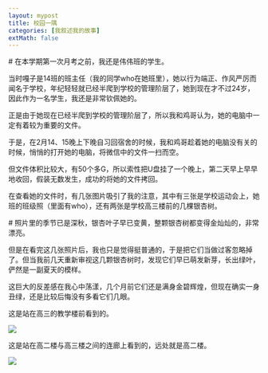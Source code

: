 ```yaml
---
layout: mypost
title: 校园一隅
categories: [我叙述我的故事]
extMath: false
---
```


\# 在本学期第一次月考之前，我还是伟伟班的学生。

当时嘎子是14班的班主任（我的同学who在她班里），她以行为端正、作风严厉而闻名于学校，年纪轻轻就已经半爬到学校的管理阶层了，她到现在才不过24岁，因此作为一名学生，我还是非常钦佩她的。

正是由于她现在已经半爬到学校的管理阶层了，所以我和鸡哥认为，她的电脑中一定有着较为重要的文件。

于是，在2月14、15晚上下晚自习回宿舍的时候，我和鸡哥趁着她的电脑没有关的时候，悄悄的打开她的电脑，将微信中的文件一扫而空。

但文件体积比较大，有50个多G，所以索性把U盘挂了一个晚上，第二天早上早早地收回，假装无数发生，成功的将她的文件拷回。

在查看她的文件时，有几张图片吸引了我的注意，其中有三张是学校运动会上，她班的班级照（里面有who），还有两张是学校高三楼前的几棵银杏树。

\# 照片里的季节已是深秋，银杏叶子早已变黄，整颗银杏树都变得金灿灿的，非常漂亮。

但是在看完这几张照片后，我也只是觉得挺普通的，于是把它们当做过客忽略掉了。但当我前几天重新审视这几颗银杏树时，发现它们早已萌发新芽，长出绿叶，俨然是一副夏天的模样。

这巨大的反差感在我心中荡漾，几个月前它们还是满身金碧辉煌，但现在确实一身丑绿，还是比较后悔没有多看它们几眼。

这是站在高三的教学楼前看到的。

![](https://b2.226000.xyz/un/d6535587-ac2c-4968-a1ff-8aa722b89d68.jpeg)

这是站在高二楼与高三楼之间的连廊上看到的，远处就是高二楼。

![](https://b2.226000.xyz/un/d7085092-c861-41c7-b72b-374858136b3d.jpeg)
